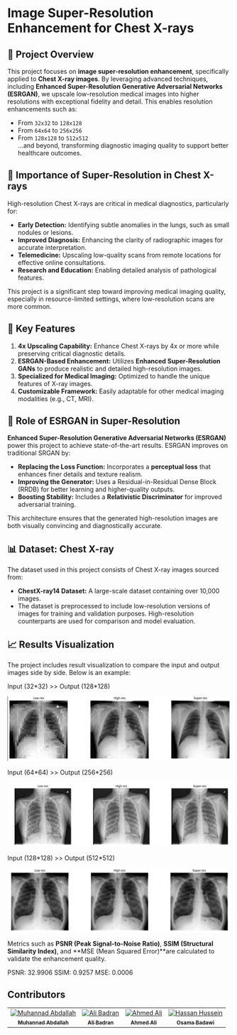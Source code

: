 # Image Super-Resolution Enhancement for Chest X-rays

## 🚀 Project Overview

This project focuses on **image super-resolution enhancement**, specifically applied to **Chest X-ray images**. By leveraging advanced techniques, including **Enhanced Super-Resolution Generative Adversarial Networks (ESRGAN)**, we upscale low-resolution medical images into higher resolutions with exceptional fidelity and detail. This enables resolution enhancements such as:

- From `32x32` to `128x128`
- From `64x64` to `256x256`
- From `128x128` to `512x512`  
  ...and beyond, transforming diagnostic imaging quality to support better healthcare outcomes.

## 🌟 Importance of Super-Resolution in Chest X-rays

High-resolution Chest X-rays are critical in medical diagnostics, particularly for:

- **Early Detection:** Identifying subtle anomalies in the lungs, such as small nodules or lesions.
- **Improved Diagnosis:** Enhancing the clarity of radiographic images for accurate interpretation.
- **Telemedicine:** Upscaling low-quality scans from remote locations for effective online consultations.
- **Research and Education:** Enabling detailed analysis of pathological features.

This project is a significant step toward improving medical imaging quality, especially in resource-limited settings, where low-resolution scans are more common.

## 🔑 Key Features

1. **4x Upscaling Capability:** Enhance Chest X-rays by 4x or more while preserving critical diagnostic details.
2. **ESRGAN-Based Enhancement:** Utilizes **Enhanced Super-Resolution GANs** to produce realistic and detailed high-resolution images.
3. **Specialized for Medical Imaging:** Optimized to handle the unique features of X-ray images.
4. **Customizable Framework:** Easily adaptable for other medical imaging modalities (e.g., CT, MRI).

## 🤖 Role of ESRGAN in Super-Resolution

**Enhanced Super-Resolution Generative Adversarial Networks (ESRGAN)** power this project to achieve state-of-the-art results. ESRGAN improves on traditional SRGAN by:

- **Replacing the Loss Function:** Incorporates a **perceptual loss** that enhances finer details and texture realism.
- **Improving the Generator:** Uses a Residual-in-Residual Dense Block (RRDB) for better learning and higher-quality outputs.
- **Boosting Stability:** Includes a **Relativistic Discriminator** for improved adversarial training.

This architecture ensures that the generated high-resolution images are both visually convincing and diagnostically accurate.

## 📊 Dataset: Chest X-ray

The dataset used in this project consists of Chest X-ray images sourced from:

- **ChestX-ray14 Dataset:** A large-scale dataset containing over 10,000 images.
- The dataset is preprocessed to include low-resolution versions of images for training and validation purposes. High-resolution counterparts are used for comparison and model evaluation.

## 📈 Results Visualization

The project includes result visualization to compare the input and output images side by side. Below is an example:

Input (32\*32) >> Output (128\*128)

![Example1](./Results/results3.png)

Input (64\*64) >> Output (256\*256)

![Example1](./Results/results2.png)

Input (128\*128) >> Output (512\*512)

![Example1](./Results/results1.png)

Metrics such as **PSNR (Peak Signal-to-Noise Ratio)**, **SSIM (Structural Similarity Index)**, and **MSE (Mean Squared Error)**are calculated to validate the enhancement quality.

PSNR: 32.9906
SSIM: 0.9257
MSE: 0.0006

## Contributors <a name = "Contributors"></a>

<table>
  <tr>
    <td align="center">
    <a href="https://github.com/Muhannad159" target="_black">
    <img src="https://avatars.githubusercontent.com/u/104541242?v=4" width="150px;" alt="Muhannad Abdallah"/>
    <br />
    <sub><b>Muhannad Abdallah</b></sub></a>
    </td>
  <td align="center">
    <a href="https://github.com/AliBadran716" target="_black">
    <img src="https://avatars.githubusercontent.com/u/102072821?v=4" width="150px;" alt="Ali Badran"/>
    <br />
    <sub><b>Ali Badran</b></sub></a>
    </td>
     <td align="center">
    <a href="https://github.com/ahmedalii3" target="_black">
    <img src="https://avatars.githubusercontent.com/u/110257687?v=4" width="150px;" alt="Ahmed Ali"/>
    <br />
    <sub><b>Ahmed Ali</b></sub></a>
    </td>
<td align="center">
    <a href="https://github.com/ossama971" target="_black">
    <img src="https://avatars.githubusercontent.com/u/40814982?v=4" width="150px;" alt="Hassan Hussein"/>
    <br />
    <sub><b>Osama Badawi</b></sub></a>
    </td>
      </tr>
 </table>
